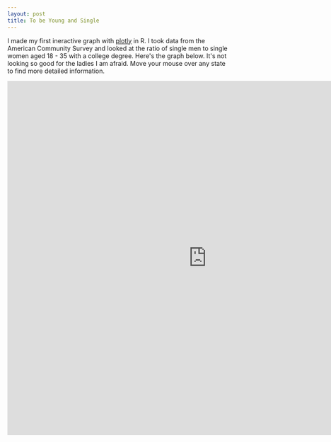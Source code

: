 ```yaml
---
layout: post
title: To be Young and Single
---
```

I made my first ineractive graph with [plotly]("plot.ly") in R. I took data from the American Community Survey and looked at the ratio of single men to single women aged 18 - 35 with a college degree. Here's the graph below. It's not looking so good for the ladies I am afraid. Move your mouse over any state to find more detailed information.

<iframe width="900" height="800" frameborder="0" scrolling="no" src="https://plot.ly/~apapiu/0.embed"></iframe>
